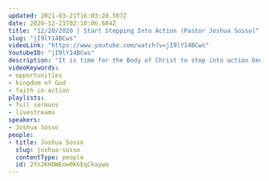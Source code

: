 ```yaml
---
updated: 2021-03-21T16:03:28.507Z
date: 2020-12-21T02:10:06.684Z
title: "12/20/2020 | Start Stepping Into Action (Pastor Joshua Sosso)"
slug: "jI9lY14BCws"
videoLink: "https://www.youtube.com/watch?v=jI9lY14BCws"
YoutubeID: "jI9lY14BCws"
description: "It is time for the Body of Christ to step into action because He has told us that He us opening up golden opportunities. His people are supposed to be the best example of how to implement God's system and His ways of doing things here on Earth. When God's will becomes our number one priority, we don't have to worry. Seek first the Kingdom of God above all else, and He will give you everything you need. This sermon was delivered by Pastor Joshua Sosso at Freedom Fellowship Church International on December 20, 2020."
videoKeywords:
- opportunities
- kingdom of God
- faith in action
playlists:
- full sermons
- livestreams
speakers:
- Joshua Sosso
people:
- title: Joshua Sosso
  slug: joshua-sosso
  contentType: people
  id: 2fn2KHOWEow0K6EqCkaywa
---
```

